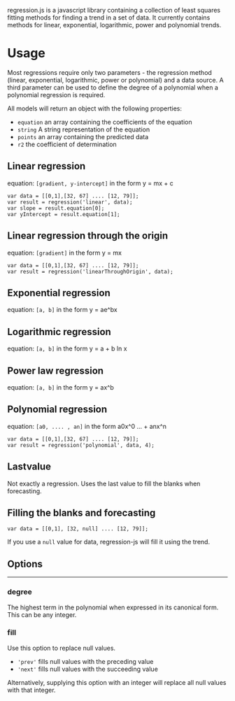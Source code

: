 regression.js is a javascript library containing a collection of least squares fitting methods for finding a trend in a set of data. It currently contains methods for linear, exponential, logarithmic, power and polynomial trends.

Usage
=====
Most regressions require only two parameters - the regression method (linear, exponential, logarithmic, power or polynomial) and a data source. A third parameter can be used to define the degree of a polynomial when a polynomial regression is required.

All models will return an object with the following properties:
- `equation` an array containing the coefficients of the equation
- `string` A string representation of the equation
- `points` an array containing the predicted data
- `r2` the coefficient of determination

Linear regression
-----------------

equation: ```[gradient, y-intercept]``` in the form y = mx + c

```
var data = [[0,1],[32, 67] .... [12, 79]];
var result = regression('linear', data);
var slope = result.equation[0];
var yIntercept = result.equation[1];
```

Linear regression through the origin
-----------------

equation: ```[gradient]``` in the form y = mx

```
var data = [[0,1],[32, 67] .... [12, 79]];
var result = regression('linearThroughOrigin', data);
```

Exponential regression
----------------------

equation: ```[a, b]``` in the form y = ae^bx

Logarithmic regression
----------------------

equation: ```[a, b]``` in the form y = a + b ln x

Power law regression
--------------------

equation: ```[a, b]``` in the form y = ax^b

Polynomial regression
---------------------

equation: ```[a0, .... , an]``` in the form a0x^0 ... + anx^n

```
var data = [[0,1],[32, 67] .... [12, 79]];
var result = regression('polynomial', data, 4);
```

Lastvalue
---------

Not exactly a regression. Uses the last value to fill the blanks when forecasting.



Filling the blanks and forecasting
---------

```
var data = [[0,1], [32, null] .... [12, 79]];
```

If you use a ```null``` value for data, regression-js will fill it using the trend.



## Options

---



### degree

The highest term in the polynomial when expressed in its canonical form. This can be any integer.

    
    
### fill

Use this option to replace null values.

* ```'prev'``` fills null values with the preceding value
* ```'next'``` fills null values with the succeeding value

Alternatively, supplying this option with an integer will replace all null values with that integer.

